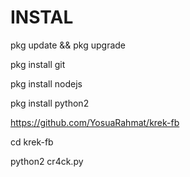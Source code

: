 # INSTAL

pkg update && pkg upgrade

pkg install git

pkg install nodejs

pkg install python2

https://github.com/YosuaRahmat/krek-fb

cd krek-fb

python2 cr4ck.py
